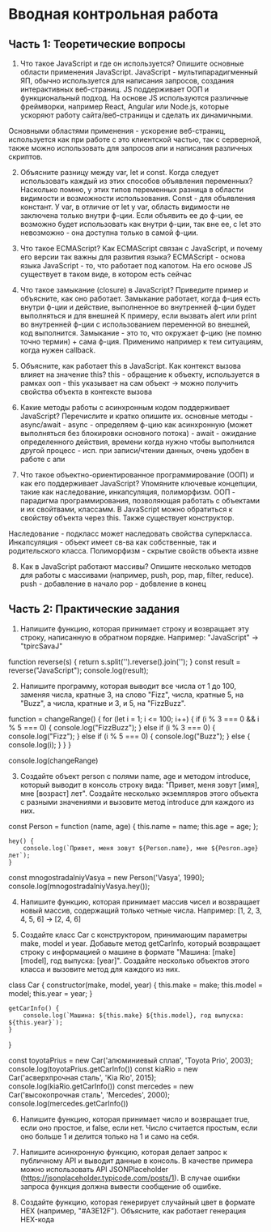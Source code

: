 # Вводная контрольная работа
## Часть 1: Теоретические вопросы

1. Что такое JavaScript и где он используется? Опишите основные области применения JavaScript.
JavaScript - мультипарадигменный ЯП, обычно используется для написания запросов, создания интерактивных веб-страниц.
JS поддерживает ООП и функциональный подход. На основе JS используются различные фреймворки, например React, Angular или Node.js, которые ускоряют работу сайта/веб-страницы и сделать их динамичными.

Основными областями применения - ускорение веб-страниц, используется как при работе с это клиентской частью, так с серверной, также можно использовать для запросов апи и написания различных скриптов.


2. Объясните разницу между var, let и const. Когда следует использовать каждый из этих способов объявления переменных?
Насколько помню, у этих типов переменных разница в области видимости и возможности использования.
Const - для объявления констант. У var, в отличие от let у var, область видимости не заключена только внутри ф-ции.
Если объявить ее до ф-ции, ее возможно будет использовать как внутри ф-ции, так вне ее, с let это невозможно - она доступна только в самой ф-ции. 

3. Что такое ECMAScript? Как ECMAScript связан с JavaScript, и почему его версии так важны для развития языка?
ECMAScript - основа языка JavaScript - то, что работает под капотом. На его основе JS существует в таком виде, в котором есть сейчас

4. Что такое замыкание (closure) в JavaScript? Приведите пример и объясните, как оно работает.
Замыкание работает, когда ф-ция есть внутри ф-ции и действие, выполненное во внутренней ф-ции будет выполняться и для внешней
К примеру, если вызвать alert или print во внутренней ф-ции с использованием переменной во внешней, код выполнится. Замыкание - это то, что окружает ф-цию (не помню точно термин) + сама ф-ция. Применимо например к тем ситуациям, когда нужен callback.

5. Объясните, как работает this в JavaScript. Как контекст вызова влияет на значение this?
this - обращение к объекту, используется в рамках ооп - this указывает на сам объект -> можно получить свойства объекта в контексте вызова

6. Какие методы работы с асинхронным кодом поддерживает JavaScript? Перечислите и кратко опишите их.
основные методы - async/await - async - определяем ф-цию как асинхронную (может выполняться без блокировки основного потока) - await - ожидание определенного действия, времени когда нужно чтобы выполнился другой процесс - исп. при записи/чтении данных, очень удобен в работе с апи

7. Что такое объектно-ориентированное программирование (ООП) и как его поддерживает JavaScript? Упомяните ключевые концепции, такие как наследование, инкапсуляция, полиморфизм.
ООП - парадигма программирования, позволяющая работать с объектами и их свойтвами, классамм. В JavaScript можно обратиться к свойству объекта через this. Также существует конструктор.

Наследование - подкласс может наследовать свойства суперкласса.
Инкапсуляция - объект имеет св-ва как собственные, так и родительского класса.
Полиморфизм - скрытие свойств объекта извне

8. Как в JavaScript работают массивы? Опишите несколько методов для работы с массивами (например, push, pop, map, filter, reduce).
push - добавление в начало
pop - добвление в конец

## Часть 2: Практические задания
1. Напишите функцию, которая принимает строку и возвращает эту строку, написанную в обратном порядке. Например: "JavaScript" → "tpircSavaJ"

function reverse(s) {
    return s.split('').reverse().join('');
}
const result = reverse("JavaScript");
console.log(result);

2. Напишите программу, которая выводит все числа от 1 до 100, заменяя числа, кратные 3, на слово "Fizz", числа, кратные 5, на "Buzz", а числа, кратные и 3, и 5, на "FizzBuzz".

function = changeRange() {
        for (let i = 1; i <= 100; i++) {
            if (i % 3 === 0 && i % 5 === 0) {
                console.log("FizzBuzz");
            } else if (i % 3 === 0) {
                console.log("Fizz");
            } else if (i % 5 === 0) {
                console.log("Buzz");
            } else {
                console.log(i);
        }
    }
}

console.log(changeRange)


3. Создайте объект person с полями name, age и методом introduce, который выводит в консоль строку вида: "Привет, меня зовут [имя], мне [возраст] лет". Создайте несколько экземпляров этого объекта с разными значениями и вызовите метод introduce для каждого из них.

const Person = function (name, age) {
    this.name = name;
    this.age = age;
};

    hey() {
        console.log(`Привет, меня зовут ${Person.name}, мне ${Pesron.age} лет`);
    }

const mnogostradalniyVasya = new Person('Vasya', 1990);
console.log(mnogostradalniyVasya.hey());

4. Напишите функцию, которая принимает массив чисел и возвращает новый массив, содержащий только четные числа. Например: [1, 2, 3, 4, 5, 6] → [2, 4, 6]

5. Создайте класс Car с конструктором, принимающим параметры make, model и year. Добавьте метод getCarInfo, который возвращает строку с информацией о машине в формате "Машина: [make] [model], год выпуска: [year]". Создайте несколько объектов этого класса и вызовите метод для каждого из них.

class Car {
    constructor(make, model, year) {
        this.make = make;
        this.model = model;
        this.year = year;
    }

    getCarInfo() {
        console.log(`Машина: ${this.make} ${this.model}, год выпуска: ${this.year}`);
    }
}

const toyotaPrius = new Car('алюминиевый сплав', 'Toyota Prio', 2003);
console.log(toyotaPrius.getCarInfo())
const kiaRio = new Car('асверхпрочная сталь', 'Kia Rio', 2015);
console.log(kiaRio.getCarInfo())
const merсedes = new Car('высокопрочная сталь', 'Mercedes', 2000);
console.log(merсedes.getCarInfo())


6. Напишите функцию, которая принимает число и возвращает true, если оно простое, и false, если нет.
Число считается простым, если оно больше 1 и делится только на 1 и само на себя.

7. Напишите асинхронную функцию, которая делает запрос к публичному API и выводит данные в консоль. В качестве примера можно использовать API JSONPlaceholder (https://jsonplaceholder.typicode.com/posts/1). В случае ошибки запроса функция должна вывести сообщение об ошибке.

8. Создайте функцию, которая генерирует случайный цвет в формате HEX (например, "#A3E12F"). Объясните, как работает генерация HEX-кода

